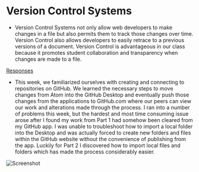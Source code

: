 # Version Control Systems

- Version Control Systems not only allow web developers to make changes in a
file but also permits them to track those changes over time. Version Control
also allows developers to easily retrace to a previous versions of a document.
Version Control is advantageous in our class because it promotes student
collaboration and transparency when changes are made to a file.

[Responses](https://github.com/BenWeyer/web-dev-hw/commit/49c64a6320e6e01b7c6817e4356c2dea4d9b9f77)

- This week, we familiarized ourselves with creating and connecting to
repositories on GitHub. We learned the necessary steps to move changes
from Atom into the GitHub Desktop and eventually push those changes from the
applications to GitHub.com where our peers can view our work and alterations
made through the process.
I ran into a number of problems this week, but the hardest and most time
consuming issue arose after I found my work from Part 1 had somehow been cleared
from my GitHub app. I was unable to troubleshoot how to import a local folder
into the Desktop and was actually forced to create new folders and files
within the GitHub website without the convenience of publishing from the app.
Luckily for Part 2 I discovered how to import local files and folders which
has made the process considerably easier.

![Screenshot](./images/screenshot.png)
